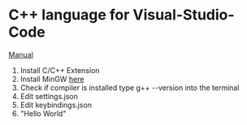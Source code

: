 # C++ language for Visual-Studio-Code

[Manual](https://code.visualstudio.com/docs/languages/cpp)

1. Install C/C++ Extension
2. Install MinGW [here](https://sourceforge.net/projects/mingw-w64/files/Toolchains%20targetting%20Win32/Personal%20Builds/mingw-builds/installer/mingw-w64-install.exe/download)
3. Check if compiler is installed type g++ --version into the terminal
4. Edit settings.json
5. Edit keybindings.json
6. "Hello World"
